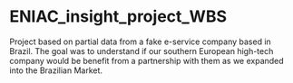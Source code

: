 # ENIAC_insight_project_WBS
Project based on partial data from a fake e-service company based in Brazil. The goal was to understand if our southern European high-tech company would be benefit from a partnership with them as we expanded into the Brazilian Market. 

